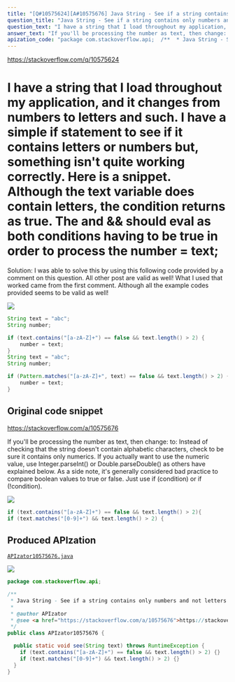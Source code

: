 ```yaml
---
title: "[Q#10575624][A#10575676] Java String - See if a string contains only numbers and not letters"
question_title: "Java String - See if a string contains only numbers and not letters"
question_text: "I have a string that I load throughout my application, and it changes from numbers to letters and such. I have a simple if statement to see if it contains letters or numbers but, something isn't quite working correctly. Here is a snippet. Although the text variable does contain letters, the condition returns as true. The and && should eval as both conditions having to be true in order to process the number = text; ============================== Solution: I was able to solve this by using this following code provided by a comment on this question. All other post are valid as well! What I used that worked came from the first comment. Although all the example codes provided seems to be valid as well!"
answer_text: "If you'll be processing the number as text, then change: to: Instead of checking that the string doesn't contain alphabetic characters, check to be sure it contains only numerics. If you actually want to use the numeric value, use Integer.parseInt() or Double.parseDouble() as others have explained below. As a side note, it's generally considered bad practice to compare boolean values to true or false.  Just use if (condition) or if (!condition)."
apization_code: "package com.stackoverflow.api;  /**  * Java String - See if a string contains only numbers and not letters  *  * @author APIzator  * @see <a href=\"https://stackoverflow.com/a/10575676\">https://stackoverflow.com/a/10575676</a>  */ public class APIzator10575676 {    public static void see(String text) throws RuntimeException {     if (text.contains(\"[a-zA-Z]+\") == false && text.length() > 2) {}     if (text.matches(\"[0-9]+\") && text.length() > 2) {}   } }"
---
```


https://stackoverflow.com/q/10575624

I have a string that I load throughout my application, and it changes from numbers to letters and such. I have a simple if statement to see if it contains letters or numbers but, something isn&#x27;t quite working correctly. Here is a snippet.
Although the text variable does contain letters, the condition returns as true. The and &amp;&amp; should eval as both conditions having to be true in order to process the number = text;
==============================
Solution:
I was able to solve this by using this following code provided by a comment on this question. All other post are valid as well!
What I used that worked came from the first comment. Although all the example codes provided seems to be valid as well!


<div class="code-logo"><img src="/stackoverflow.png" /></div>

```java
String text = "abc"; 
String number; 

if (text.contains("[a-zA-Z]+") == false && text.length() > 2) {
    number = text; 
}
String text = "abc"; 
String number; 

if (Pattern.matches("[a-zA-Z]+", text) == false && text.length() > 2) {
    number = text; 
}
```


## Original code snippet

https://stackoverflow.com/a/10575676

If you&#x27;ll be processing the number as text, then change:
to:
Instead of checking that the string doesn&#x27;t contain alphabetic characters, check to be sure it contains only numerics.
If you actually want to use the numeric value, use Integer.parseInt() or Double.parseDouble() as others have explained below.
As a side note, it&#x27;s generally considered bad practice to compare boolean values to true or false.  Just use if (condition) or if (!condition).

<div class="code-logo"><img src="/stackoverflow.png" /></div>

```java
if (text.contains("[a-zA-Z]+") == false && text.length() > 2){
if (text.matches("[0-9]+") && text.length() > 2) {
```

## Produced APIzation

[`APIzator10575676.java`](https://github.com/pasqualesalza/apization-temp-data/raw/master/search/APIzator10575676.java)

<div class="code-logo"><img src="/apizator.png" /></div>

```java
package com.stackoverflow.api;

/**
 * Java String - See if a string contains only numbers and not letters
 *
 * @author APIzator
 * @see <a href="https://stackoverflow.com/a/10575676">https://stackoverflow.com/a/10575676</a>
 */
public class APIzator10575676 {

  public static void see(String text) throws RuntimeException {
    if (text.contains("[a-zA-Z]+") == false && text.length() > 2) {}
    if (text.matches("[0-9]+") && text.length() > 2) {}
  }
}

```